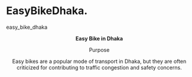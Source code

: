 # EasyBikeDhaka.
easy_bike_dhaka

 <!DOCTYPE html>
 <html lang="en">
 <head>
    <meta charset="UTF-8">
    <meta name="viewport" content="width=device-width, initial-scale=1.0">
    <title>Document</title>
 </head>
 <body>
    <center>
        <strong>Easy Bike in Dhaka</strong>
        <p>Purpose</p>
        <p>Easy bikes are a popular mode of transport in Dhaka, but they are often criticized for contributing to traffic congestion and safety concerns.
        </p>
    </center>
 </body>
 </html>
